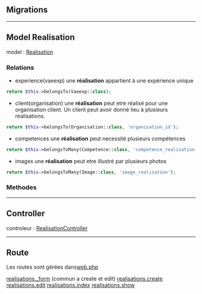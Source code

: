 <!--
realisations
[migration 1](../../srcLaravel/database/migrations/
.php
)
[OrganisationSeeder](../../srcLaravel/database/seeders/OrganisationSeeder.php)
Realisation
-->
## Migrations

---
## Model Realisation
model : [Realisation](../../srcLaravel/app/Models/Realisation.php)

### Relations

- experience(vaeexp)
une **réalisation** appartient à une expérience unique
```php
return $this->belongsTo(Vaeexp::class);
```

- client(organisation)
une **réalisation** peut etre réalisé pour une organisation client. Un client peut avoir donné lieu à plusieurs réalisations.
```php
return $this->belongsTo(Organisation::class, 'organisation_id');
```

- competences
une **réalisation** peut necessité plusieurs compétences
```php
return $this->belongsToMany(Competence::class, 'competence_realisation');
```

- images
une **réalisation** peut etre illustré par plusieurs photos
```php
return $this->belongsToMany(Image::class, 'image_realisation');
```

### Methodes

---
## Controller
controleur : [RealisationController](../../srcLaravel/app/Http/RealisationController.php)

---
## Route
Les routes sont gérées dans[web.php](../../srcLaravel/routes/web.php)

[realisations._form](../../srcLaravel/resources/views/realisations/_form.php)  (commun a create et edit)
[realisations.create](../../srcLaravel/resources/views/realisations/create.php)
[realisations.edit](../../srcLaravel/resources/views/realisations/edit.php)
[realisations.index](../../srcLaravel/resources/views/realisations/index.php)
[realisations.show](../../srcLaravel/resources/views/realisations/show.php)
